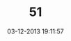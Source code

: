 ---
layout: post
title:  "51"
date: 03-12-2013 19:11:57
categories: jekyll update
language: 'ru'
image: 051.png
---